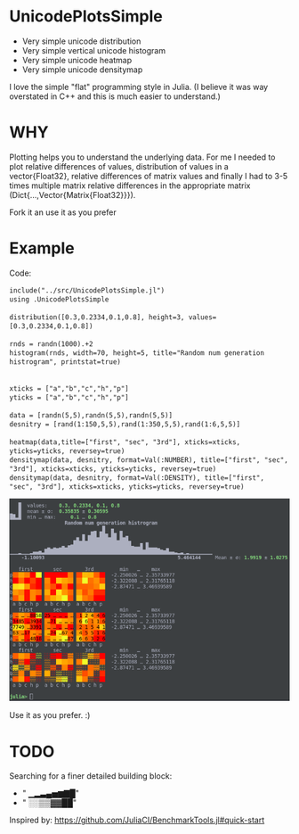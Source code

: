 # UnicodePlotsSimple
- Very simple unicode distribution 
- Very simple vertical unicode histogram
- Very simple unicode heatmap
- Very simple unicode densitymap 

I love the simple "flat" programming style in Julia. (I believe it was way overstated in C++ and this is much easier to understand.)

# WHY
Plotting helps you to understand the underlying data. For me I needed to plot relative differences of values, distribution of values in a vector{Float32}, relative differences of matrix values and finally I had to 3-5 times multiple matrix relative differences in the appropriate matrix (Dict{...,Vector{Matrix{Float32}}}). 

Fork it an use it as you prefer

# Example
Code:
```
include("../src/UnicodePlotsSimple.jl")
using .UnicodePlotsSimple

distribution([0.3,0.2334,0.1,0.8], height=3, values=[0.3,0.2334,0.1,0.8])

rnds = randn(1000).+2
histogram(rnds, width=70, height=5, title="Random num generation histrogram", printstat=true)


xticks = ["a","b","c","h","p"]
yticks = ["a","b","c","h","p"]

data = [randn(5,5),randn(5,5),randn(5,5)]
desnitry = [rand(1:150,5,5),rand(1:350,5,5),rand(1:6,5,5)]

heatmap(data,title=["first", "sec", "3rd"], xticks=xticks, yticks=yticks, reversey=true)
densitymap(data, desnitry, format=Val(:NUMBER), title=["first", "sec", "3rd"], xticks=xticks, yticks=yticks, reversey=true)
densitymap(data, desnitry, format=Val(:DENSITY), title=["first", "sec", "3rd"], xticks=xticks, yticks=yticks, reversey=true)
```
![test.jl example](/assets/test.jl.example.2022.03.07.png)

Use it as you prefer. :)

# TODO
Searching for a finer detailed building block: 
 - " ▁▂▃▄▅▆▇█"
 - "  ░░▒▒▓▓██"


Inspired by: https://github.com/JuliaCI/BenchmarkTools.jl#quick-start
